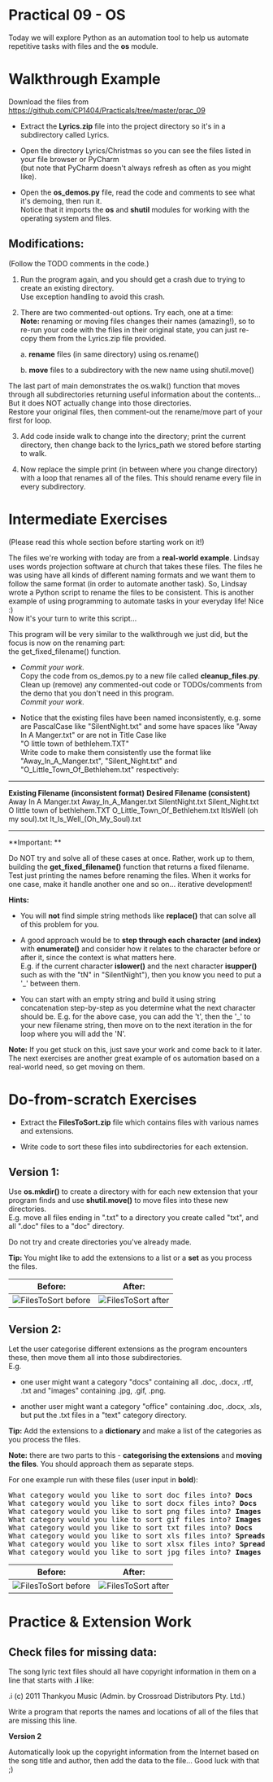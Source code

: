 # Practical 09 - OS

Today we will explore Python as an automation tool to help us automate
repetitive tasks with files and the **os** module.

# Walkthrough Example

Download the files from
<https://github.com/CP1404/Practicals/tree/master/prac_09>

-   Extract the **Lyrics.zip** file into the project directory so it's
    in a subdirectory called Lyrics.

-   Open the directory Lyrics/Christmas so you can see the files listed
    in your file browser or PyCharm  
    (but note that PyCharm doesn't always refresh as often as you might
    like).

-   Open the **os_demos.py** file, read the code and comments to see
    what it's demoing, then run it.  
    Notice that it imports the **os** and **shutil** modules for working
    with the operating system and files.

## Modifications:

(Follow the TODO comments in the code.)

1.  Run the program again, and you should get a crash due to trying to
    create an existing directory.  
    Use exception handling to avoid this crash.

2.  There are two commented-out options. Try each, one at a time:  
    **Note:** renaming or moving files changes their names (amazing!),
    so to re-run your code with the files in their original state, you
    can just re-copy them from the Lyrics.zip file provided.

    a.  **rename** files (in same directory) using os.rename()

    b.  **move** files to a subdirectory with the new name using
        shutil.move()

The last part of main demonstrates the os.walk() function that moves
through all subdirectories returning useful information about the
contents... But it does NOT actually change into those directories.  
Restore your original files, then comment-out the rename/move part of
your first for loop.

3.  Add code inside walk to change into the directory; print the current
    directory, then change back to the lyrics_path we stored before
    starting to walk.

4.  Now replace the simple print (in between where you change directory)
    with a loop that renames all of the files. This should rename every
    file in every subdirectory.

# Intermediate Exercises

(Please read this whole section before starting work on it!)

The files we're working with today are from a **real-world example**.
Lindsay uses words projection software at church that takes these files.
The files he was using have all kinds of different naming formats and we
want them to follow the same format (in order to automate another task).
So, Lindsay wrote a Python script to rename the files to be consistent.
This is another example of using programming to automate tasks in your
everyday life! Nice :)  
Now it's your turn to write this script...

This program will be very similar to the walkthrough we just did, but
the focus is now on the renaming part:  
the get_fixed_filename() function.

-   *Commit your work.*  
    Copy the code from os_demos.py to a new file called
    **cleanup_files.py**.  
    Clean up (remove) any commented-out code or TODOs/comments from the
    demo that you don't need in this program.  
    *Commit your work.*

-   Notice that the existing files have been named inconsistently, e.g.
    some are PascalCase like "SilentNight.txt" and some have spaces like
    "Away In A Manger.txt" or are not in Title Case like  
    "O little town of bethlehem.TXT"  
    Write code to make them consistently use the format like
    "Away_In_A_Manger.txt", "Silent_Night.txt" and
    "O_Little_Town_Of_Bethlehem.txt" respectively:

  --------------------------------------------- ------------------------------------
  **Existing Filename (inconsistent format)**   **Desired Filename (consistent)**
  Away In A Manger.txt                          Away_In_A_Manger.txt
  SilentNight.txt                               Silent_Night.txt
  O little town of bethlehem.TXT                O_Little_Town_Of_Bethlehem.txt
  ItIsWell (oh my soul).txt                     It_Is_Well_(Oh_My_Soul).txt
  --------------------------------------------- ------------------------------------

**Important: **

Do NOT try and solve all of these cases at once. Rather, work up to
them, building the **get_fixed_filename()** function that returns a
fixed filename. Test just printing the names before renaming the files.
When it works for one case, make it handle another one and so on...
iterative development!

**Hints:**

-   You will **not** find simple string methods like **replace()** that
    can solve all of this problem for you.

-   A good approach would be to **step through each character (and
    index)** with **enumerate()** and consider how it relates to the
    character before or after it, since the context is what matters
    here.  
    E.g. if the current character **islower()** and the next character
    **isupper()** such as with the "tN" in "SilentNight"), then you
    know you need to put a '_' between them.

-   You can start with an empty string and build it using string
    concatenation step-by-step as you determine what the next character
    should be. E.g. for the above case, you can add the 't', then the
    '_' to your new filename string, then move on to the next
    iteration in the for loop where you will add the 'N'.

**Note:** If you get stuck on this, just save your work and come back to
it later. The next exercises are another great example of os automation
based on a real-world need, so get moving on them.

# Do-from-scratch Exercises

-   Extract the **FilesToSort.zip** file which contains files with
    various names and extensions.

-   Write code to sort these files into subdirectories for each
    extension.

## Version 1:

Use **os.mkdir()** to create a directory with for each new extension
that your program finds and use **shutil.move()** to move files into
these new directories.  
E.g. move all files ending in ".txt" to a directory you create called
"txt", and all ".doc" files to a "doc" directory.

Do not try and create directories you've already made.

**Tip:** You might like to add the extensions to a list or a **set** as
you process the files.

|**Before:**                                   | **After:**
| ---------------------------------------------| ---------------------------------------------
|![FilesToSort before](../images/09image1.png) | ![FilesToSort after](../images/09image2.png)   

## Version 2:

Let the user categorise different extensions as the program encounters
these, then move them all into those subdirectories.  
E.g.

-   one user might want a category "docs" containing all .doc, .docx,
    .rtf, .txt and "images" containing .jpg, .gif, .png.

-   another user might want a category "office" containing .doc, .docx,
    .xls, but put the .txt files in a "text" category directory.

**Tip:** Add the extensions to a **dictionary** and make a list of the
categories as you process the files.

**Note:** there are two parts to this - **categorising the extensions**
and **moving the files**. You should approach them as separate steps.

For one example run with these files (user input in **bold**):

<pre>
What category would you like to sort doc files into? <b>Docs</b>
What category would you like to sort docx files into? <b>Docs</b>
What category would you like to sort png files into? <b>Images</b>
What category would you like to sort gif files into? <b>Images</b>
What category would you like to sort txt files into? <b>Docs</b>
What category would you like to sort xls files into? <b>Spreadsheets</b>
What category would you like to sort xlsx files into? <b>Spreadsheets</b>
What category would you like to sort jpg files into? <b>Images</b>
</pre>

|**Before:**                                   | **After:**
| ---------------------------------------------| ---------------------------------------------
|![FilesToSort before](../images/09image1.png) | ![FilesToSort after](../images/09image3.png)   

# Practice & Extension Work

## Check files for missing data:

The song lyric text files should all have copyright information in them
on a line that starts with **.i** like:

.i (c) 2011 Thankyou Music (Admin. by Crossroad Distributors Pty. Ltd.)

Write a program that reports the names and locations of all of the files
that are missing this line.

**Version 2**

Automatically look up the copyright information from the Internet based
on the song title and author, then add the data to the file... Good luck
with that ;)
